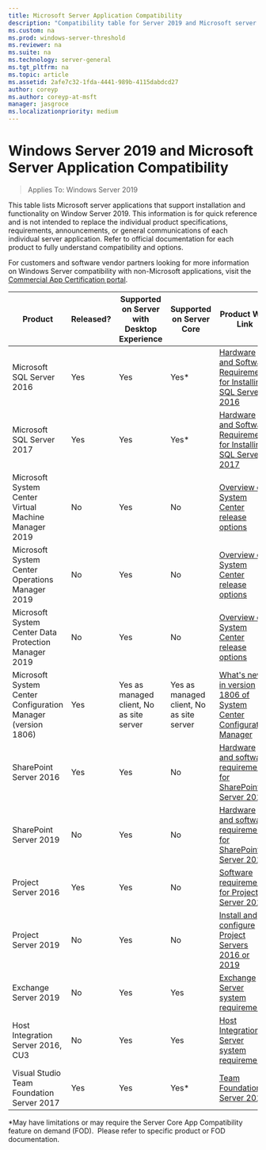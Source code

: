 ```yaml
---
title: Microsoft Server Application Compatibility
description: "Compatibility table for Server 2019 and Microsoft server applications."
ms.custom: na
ms.prod: windows-server-threshold
ms.reviewer: na
ms.suite: na
ms.technology: server-general
ms.tgt_pltfrm: na
ms.topic: article
ms.assetid: 2afe7c32-1fda-4441-989b-4115dabdcd27
author: coreyp
ms.author: coreyp-at-msft
manager: jasgroce
ms.localizationpriority: medium
---
```

# Windows Server 2019 and Microsoft Server Application Compatibility

>Applies To: Windows Server 2019

This table lists Microsoft server applications that support installation and functionality on Window Server 2019. This information is for quick reference and is not intended to replace the individual product specifications, requirements, announcements, or general communications of each individual server application. Refer to official documentation for each product to fully understand compatibility and options.

For customers and software vendor partners looking for more information on Windows Server compatibility with non-Microsoft applications, visit the [Commercial App Certification portal](https://commercialappcertification.microsoft.com/).


| Product                                                      | Released? | Supported on Server with Desktop Experience | Supported on Server Core                 | Product Web Link                                                                                                                                                                                                                                                                                                                                                                                                                                                                                 |
|--------------------------------------------------------------|-----------|---------------------------------------------|------------------------------------------|--------------------------------------------------------------------------------------------------------------------------------------------------------------------------------------------------------------------------------------------------------------------------------------------------------------------------------------------------------------------------------------------------------------------------------------------------------------------------------------------------|
| Microsoft SQL Server 2016                                    | Yes       | Yes                                         | Yes\*                                    | [Hardware and Software Requirements for Installing SQL Server 2016](https://docs.microsoft.com/en-us/sql/sql-server/install/hardware-and-software-requirements-for-installing-sql-server?view=sql-server-2016) |
| Microsoft SQL Server 2017                                    | Yes       | Yes                                         | Yes\*                                    | [Hardware and Software Requirements for Installing SQL Server 2017](https://docs.microsoft.com/en-us/sql/sql-server/install/hardware-and-software-requirements-for-installing-sql-server?view=sql-server-2017)   |
| Microsoft System Center Virtual Machine Manager 2019         | No        | Yes                                         | No                                       | [Overview of System Center release options](https://docs.microsoft.com/en-us/system-center/ltsc-and-sac-overview)                                                                                                        |
| Microsoft System Center Operations Manager 2019              | No        | Yes                                         | No                                       | [Overview of System Center release options](https://docs.microsoft.com/en-us/system-center/ltsc-and-sac-overview)                                                                                                        |
| Microsoft System Center Data Protection Manager 2019         | No        | Yes                                         | No                                       | [Overview of System Center release options](https://docs.microsoft.com/en-us/system-center/ltsc-and-sac-overview)                                                                                                    |
| Microsoft System Center Configuration Manager (version 1806) | Yes       | Yes as managed client, No as site server    | Yes as managed client, No as site server | [What's new in version 1806 of System Center Configuration Manager](https://docs.microsoft.com/en-us/sccm/core/plan-design/changes/whats-new-in-version-1806)                                                    |
| SharePoint Server 2016                                       | Yes       | Yes                                         | No                                       | [Hardware and software requirements for SharePoint Server 2016](https://docs.microsoft.com/en-us/SharePoint/install/hardware-and-software-requirements)                                                                                    |
| SharePoint Server 2019                                       | No        | Yes                                         | No                                       | [Hardware and software requirements for SharePoint Server 2019](https://docs.microsoft.com/en-us/sharepoint/install/hardware-and-software-requirements-2019)                                                     |
| Project Server 2016                                          | Yes       | Yes                                         | No                                       | [Software requirements for Project Server 2016](https://docs.microsoft.com/en-us/project/software-requirements-for-project-server-2016)                                                                                                    |
| Project Server 2019                                          | No        | Yes                                         | No                                       | [Install and configure Project Servers 2016 or 2019](https://docs.microsoft.com/en-us/project/install-and-configure-project-server-2016)                                                                           |
| Exchange Server 2019                                         | No        | Yes                                         | Yes                                      | [Exchange Server system requirements](https://docs.microsoft.com/en-us/Exchange/plan-and-deploy/system-requirements?view=exchserver-2019)                                                                          |
| Host Integration Server 2016, CU3                            | No        | Yes                                         | Yes                                      | [Host Integration Server system requirements](https://docs.microsoft.com/en-us/host-integration-server/install-and-config-guides/system-requirements)                                                                |
| Visual Studio Team Foundation Server 2017                    | Yes       | Yes                                         | Yes\*                                    | [Team Foundation Server 2017](https://docs.microsoft.com/en-us/visualstudio/releasenotes/tfs2017-relnotes)                                                                                                                       |

\*May have limitations or may require the Server Core App Compatibility feature
on demand (FOD).  Please refer to specific product or FOD documentation.


